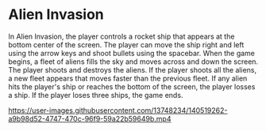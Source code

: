 # Alien Invasion

In Alien Invasion, the player controls a rocket ship that appears at the bottom center of the screen.
The player can move the ship right and left using the arrow keys and shoot bullets using the spacebar.
When the game begins, a fleet of aliens fills the sky and moves across and down the screen.
The player shoots and destroys the aliens.
If the player shoots all the aliens, a new fleet appears that moves faster than the previous fleet.
If any alien hits the player's ship or reaches the bottom of the screen, the player losses a ship.
If the player loses three ships, the game ends.


https://user-images.githubusercontent.com/13748234/140519262-a9b98d52-4747-470c-96f9-59a22b59649b.mp4

